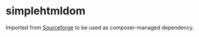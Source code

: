 # simplehtmldom

Imported from [Sourceforge](https://sourceforge.net/projects/simplehtmldom/) to be used as composer-managed dependency.
